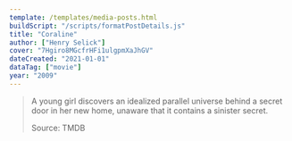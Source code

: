 ```yaml
---
template: /templates/media-posts.html
buildScript: "/scripts/formatPostDetails.js"
title: "Coraline"
author: ["Henry Selick"]
cover: "7Hgiro8MGcfrHFi1ulgpmXaJhGV"
dateCreated: "2021-01-01"
dataTag: ["movie"]
year: "2009"
---
```


> A young girl discovers an idealized parallel universe behind a secret door in her new home, unaware that it contains a sinister secret.
>
> Source: TMDB
